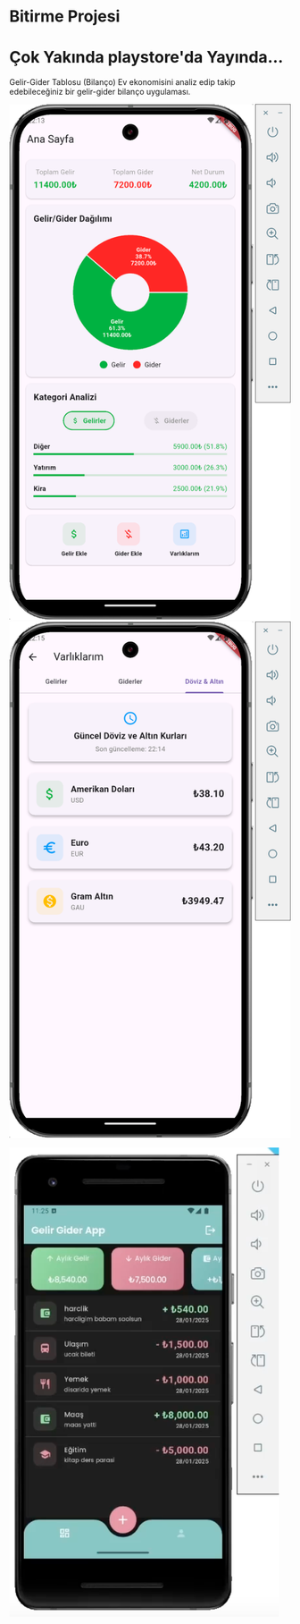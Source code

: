 # Bitirme Projesi

# Çok Yakında playstore'da Yayında...

Gelir-Gider Tablosu (Bilanço)
Ev ekonomisini analiz edip takip edebileceğiniz bir gelir-gider bilanço uygulaması.

![img_2.png](img_2.png)
![img_3.png](img_3.png)

![img.png](img.png)


